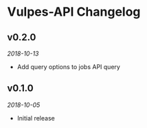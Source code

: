 # Vulpes-API Changelog

## v0.2.0
_2018-10-13_

 * Add query options to jobs API query

## v0.1.0
_2018-10-05_

 * Initial release
